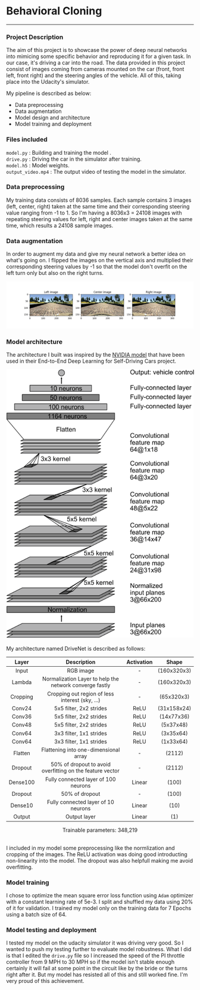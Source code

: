 # **Behavioral Cloning** 

---

### Project Description

The aim of this project is to showcase the power of deep neural networks into mimicing some specific behavior and reproducing it for a given task. In our case, it's driving a car into the road. The data provided in this project consist of images coming from cameras mounted on the car (front, front left, front right) and the steering angles of the vehicle. All of this, taking place into the Udacity's simulator.

My pipeline is described as below:

- Data preprocessing
- Data augmentation 
- Model design and architecture
- Model training and deployment

### Files included

`model.py` : Building and training the model .<br>
`drive.py` : Driving the car in the simulator after training.<br>
`model.h5` : Model weights.<br>
`output_video.mp4` : The output video of testing the model in the simulator.

### Data preprocessing

My training data consists of 8036 samples. Each sample contains 3 images (left, center, right) taken at the same time and their corresponding steering value ranging from -1 to 1. So I'm having a 8036x3 = 24108 images with repeating steering values for left, right and center images taken at the same time, which results a 24108 sample images.

### Data augmentation

In order to augment my data and give my neural network a better idea on what's going on. I flipped the images on the vertical axis and multiplied their corresponding steering values by -1 so that the model don't overfit on the left turn only but also on the right turns.

![](sample_datum.png)

### Model architecture

The architecture I built was inspired by the [NVIDIA model](https://devblogs.nvidia.com/parallelforall/deep-learning-self-driving-cars/) that have been used in their End-to-End Deep Learning for Self-Driving Cars project.

<center>
<img src="cnn_arch.png">
</center>
<br>
My architecture named DriveNet is described as follows:

|Layer					|Description									|Activation										| Shape				| 
|:---------------------:|:---------------------------------------------:|:---------------------------------------------:| :----------------:| 
|Input					| RGB image										|-												| (160x320x3)		| 
|Lambda					| Normalization Layer to help the network converge fastly|-										| (160x320x3)		|
|Cropping				| Cropping out region of less interest (sky, ...)|-												| (65x320x3)		|
|Conv24					| 5x5 filter, 2x2 strides						|ReLU											| (31x158x24)		| 
|Conv36					| 5x5 filter, 2x2 strides						|ReLU											| (14x77x36)		|
|Conv48					| 5x5 filter, 2x2 strides						|ReLU											| (5x37x48)			|
|Conv64					| 3x3 filter, 1x1 strides						|ReLU											| (3x35x64)			|
|Conv64					| 3x3 filter, 1x1 strides						|ReLU											| (1x33x64)			|
|Flatten				| Flattening into one-dimensional array			|-												| (2112)			|
|Dropout				| 50% of dropout to avoid overfitting on the feature vector			|-							| (2112)			|
|Dense100				| Fully connected layer of 100 neurons			|Linear											| (100)				|
|Dropout				| 50% of dropout								|-												| (100)				|
|Dense10				| Fully connected layer of 10 neurons			|Linear											| (10)				|
|Output					| Output layer									|Linear											| (1)				|

<center>Trainable parameters: 348,219</center>
<br>

I included in my model some preprocessing like the normlization and cropping of the images. The ReLU activation was doing good introducting non-linearity into the model. The dropout was also helpfull making me avoid overfitting.

### Model training

I chose to optimize the mean square error loss function using `Adam` optimizer with a constant learning rate of 5e-3.  I split and shuffled  my data using 20% of it for validation. I trained my model only on the training data for 7 Epochs using a batch size of 64. 

### Model testing and deployment

I tested my model on the udacity simulator it was driving very good. So I wanted to push my testing further to evaluate model robustness. What I did is that I edited the `drive.py` file so I increased the speed of the PI throttle controller from 9 MPH to 30 MPH so if the model isn't stable enough certainly it will fail at some point in the circuit like by the bride or the turns right after it. But my model has resisted all of this and still worked fine. I'm very proud of this achievement.